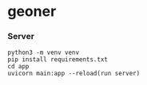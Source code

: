 # geoner

### Server 
``````
python3 -m venv venv 
pip install requirements.txt
cd app
uvicorn main:app --reload(run server)
``````